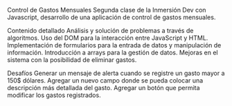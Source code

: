 Control de Gastos Mensuales
Segunda clase de la Inmersión Dev con Javascript, desarrollo de una aplicación de control de gastos mensuales.

Contenido detallado
Análisis y solución de problemas a través de algoritmos.
Uso del DOM para la interacción entre JavaScript y HTML.
Implementación de formularios para la entrada de datos y manipulación de información.
Introducción a arrays para la gestión de datos.
Mejoras en el sistema con la posibilidad de eliminar gastos.

Desafíos
Generar un mensaje de alerta cuando se registre un gasto mayor a 150$ dólares.
Agregar un nuevo campo donde se pueda colocar una descripción más detallada del gasto.
Agregar un botón que permita modificar los gastos registrados.
